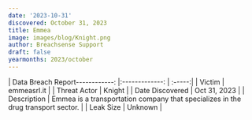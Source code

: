 ```yaml
---
date: '2023-10-31'
discovered: October 31, 2023
title: Emmea
image: images/blog/Knight.png
author: Breachsense Support
draft: false
yearmonths: 2023/october
---
```


| Data Breach Report------------:     |:-------------:    | :-----:|
| Victim      | emmeasrl.it      | 
| Threat Actor      | Knight      | 
| Date Discovered      | Oct 31, 2023      | 
| Description      | Emmea is a transportation company that specializes in the drug transport sector.      | 
| Leak Size      | Unknown      | 

